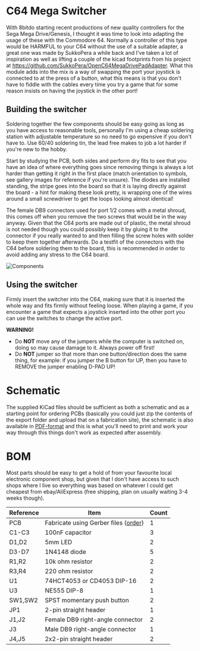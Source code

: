 
# C64 Mega Switcher

With 8bitdo starting recent productions of new quality controllers for the Sega Mega Drive/Genesis, I thought it was time to look into adapting the usage of these with the Commodore 64. Normally a controller of this type would be HARMFUL to your C64 without the use of a suitable adapter, a great one was made by SukkoPera a while back and I've taken a lot of inspiration as well as lifting a couple of the kicad footprints from his project at https://github.com/SukkoPera/OpenC64MegaDrivePadAdapter. What this module adds into the mix is a way of swapping the port your joystick is connected to at the press of a button, what this means is that you don't have to fiddle with the cables every time you try a game that for some reason insists on having the joystick in the other port!

## Building the switcher
Soldering together the few components should be easy going as long as you have access to reasonable tools, personally I'm using a cheap soldering station with adjustable temperature so no need to go expensive if you don't have to. Use 60/40 soldering tin, the lead free makes to job a lot harder if you're new to the hobby.

Start by studying the PCB, both sides and perform dry fits to see that you have an idea of where everything goes since removing things is always a lot harder than getting it right in the first place (match orientation to symbols, see gallery images for reference if you're unsure). The diodes are installed standing, the stripe goes into the board so that it is laying directly against the board - a hint for making these look pretty, is wrapping one of the wires around a small screwdriver to get the loops looking almost identical!

The female DB9 connectors used for port 1/2 comes with a metal shroud, this comes off when you remove the two screws that would be in the way anyway. Given that the C64 ports are made out of plastic, the metal shroud is not needed though you could possibly keep it by gluing it to the connector if you really wanted to and then filling the screw holes with solder to keep them together afterwards. Do a testfit of the connectors with the C64 before soldering them to the board, this is recommended in order to avoid adding any stress to the C64 board.

![Components](https://github.com/tebl/C64-Mega-Switcher/raw/master/gallery/2019-07-30%2017.35.43.jpg)

## Using the switcher
Firmly insert the switcher into the C64, making sure that it is inserted the whole way and fits firmly without feeling loose. When playing a game, if you encounter a game that expects a joystick inserted into the other port you can use the switches to change the active port.

**WARNING!**
 - Do **NOT** move any of the jumpers while the computer is switched on, doing so may cause damage to it. Always power off first!
 - Do **NOT** jumper so that more than one button/direction does the same thing, for example: if you jumper the B button for UP, then you have to REMOVE the jumper enabling D-PAD UP!

# Schematic
The supplied KiCad files should be sufficient as both a schematic and as a  starting point for ordering PCBs (basically you could just zip the contents of the export folder and upload that on a fabrication site), the schematic is also available in [PDF-format](https://github.com/tebl/C64_Mega_Switcher/raw/master/export/C64%20Mega%20Switcher.pdf) and this is what you'll need to print and work your way through this things don't work as expected after assembly.

# BOM
Most parts should be easy to get a hold of from your favourite local electronic component shop, but given that I don't have access to such shops where I live so everything was based on whatever I could get cheapest from ebay/AliExpress (free shipping, plan on usually waiting 3-4 weeks though).

| Reference    | Item                                  | Count |
| ------------ | ------------------------------------- | ----- |
| PCB          | Fabricate using Gerber files ([order](https://www.pcbway.com/project/shareproject/Commodore_64_Mega_Switcher.html?inviteid=88707))          |     1 |
| C1-C3        | 100nF capacitor                       |     3 |
| D1,D2        | 5mm LED                               |     2 |
| D3-D7        | 1N4148 diode                          |     5 |
| R1,R2        | 10k ohm resistor                      |     2 | 
| R3,R4        | 220 ohm resistor                      |     2 |
| U1           | 74HCT4053 or CD4053 DIP-16            |     2 |
| U3           | NE555 DIP-8                           |     1 |
| SW1,SW2      | SPST momentary push button            |     2 |
| JP1          | 2-pin straight header                 |     1 |
| J1,J2        | Female DB9 right-angle connector      |     2 |
| J3           | Male DB9 right-angle connector        |     1 |
| J4,J5        | 2x2-pin straight header               |     2 |